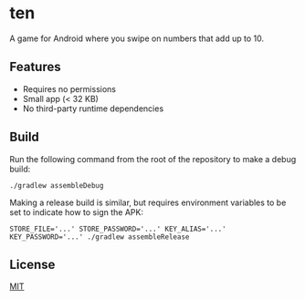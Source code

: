 # ten

A game for Android where you swipe on numbers that add up to 10.

## Features

- Requires no permissions
- Small app (< 32 KB)
- No third-party runtime dependencies

## Build

Run the following command from the root of the repository to make a debug
build:

```shell
./gradlew assembleDebug
```

Making a release build is similar, but requires environment variables to be set
to indicate how to sign the APK:

```shell
STORE_FILE='...' STORE_PASSWORD='...' KEY_ALIAS='...' KEY_PASSWORD='...' ./gradlew assembleRelease
```

## License

[MIT](LICENSE)
